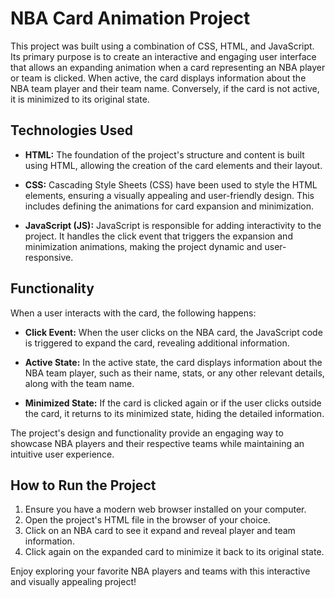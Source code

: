 # NBA Card Animation Project

This project was built using a combination of CSS, HTML, and JavaScript. Its primary purpose is to create an interactive and engaging user interface that allows an expanding animation when a card representing an NBA player or team is clicked. When active, the card displays information about the NBA team player and their team name. Conversely, if the card is not active, it is minimized to its original state.

## Technologies Used

- **HTML:** The foundation of the project's structure and content is built using HTML, allowing the creation of the card elements and their layout.

- **CSS:** Cascading Style Sheets (CSS) have been used to style the HTML elements, ensuring a visually appealing and user-friendly design. This includes defining the animations for card expansion and minimization.

- **JavaScript (JS):** JavaScript is responsible for adding interactivity to the project. It handles the click event that triggers the expansion and minimization animations, making the project dynamic and user-responsive.

## Functionality

When a user interacts with the card, the following happens:

- **Click Event:** When the user clicks on the NBA card, the JavaScript code is triggered to expand the card, revealing additional information.

- **Active State:** In the active state, the card displays information about the NBA team player, such as their name, stats, or any other relevant details, along with the team name.

- **Minimized State:** If the card is clicked again or if the user clicks outside the card, it returns to its minimized state, hiding the detailed information.

The project's design and functionality provide an engaging way to showcase NBA players and their respective teams while maintaining an intuitive user experience.

## How to Run the Project

1. Ensure you have a modern web browser installed on your computer.
2. Open the project's HTML file in the browser of your choice.
3. Click on an NBA card to see it expand and reveal player and team information.
4. Click again on the expanded card to minimize it back to its original state.

Enjoy exploring your favorite NBA players and teams with this interactive and visually appealing project!
